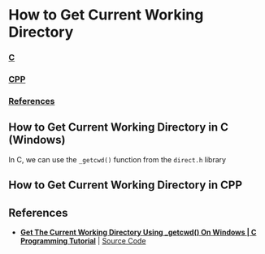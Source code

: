 # How to Get Current Working Directory
### [C](#c) 
### [CPP](#cpp)
### [References](#ref)

## How to Get Current Working Directory in C (Windows) <a name="c"></a>
In C, we can use the `_getcwd()` function from the `direct.h` library

## How to Get Current Working Directory in CPP <a name="cpp"></a>


## References <a name="ref"></a>
- [**Get The Current Working Directory Using _getcwd() On Windows | C Programming Tutorial**](https://www.youtube.com/watch?v=n2iSn6zGB5A) | [Source Code](https://github.com/portfoliocourses/c-example-code/blob/main/_getcwd.c)
